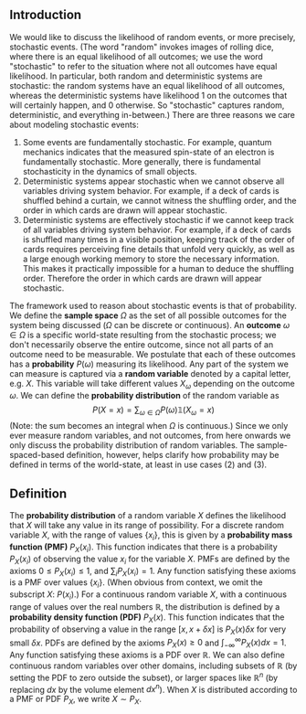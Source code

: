 
## Introduction
We would like to discuss the likelihood of random events, or more precisely, stochastic events. (The word "random" invokes images of rolling dice, where there is an equal likelihood of all outcomes; we use the word "stochastic" to refer to the situation where not all outcomes have equal likelihood. In particular, both random and deterministic systems are stochastic: the random systems have an equal likelihood of all outcomes, whereas the deterministic systems have likelihood 1 on the outcomes that will certainly happen, and 0 otherwise. So "stochastic" captures random, deterministic, and everything in-between.) There are three reasons we care about modeling stochastic events:
1. Some events are fundamentally stochastic. For example, quantum mechanics indicates that the measured spin-state of an electron is fundamentally stochastic. More generally, there is fundamental stochasticity in the dynamics of small objects.
2. Deterministic systems appear stochastic when we cannot observe all variables driving system behavior. For example, if a deck of cards is shuffled behind a curtain, we cannot witness the shuffling order, and the order in which cards are drawn will appear stochastic.
3. Deterministic systems are effectively stochastic if we cannot keep track of all variables driving system behavior. For example, if a deck of cards is shuffled many times in a visible position, keeping track of the order of cards requires perceiving fine details that unfold very quickly, as well as a large enough working memory to store the necessary information. This makes it practically impossible for a human to deduce the shuffling order. Therefore the order in which cards are drawn will appear stochastic.

The framework used to reason about stochastic events is that of probability. We define the **sample space** $\Omega$ as the set of all possible outcomes for the system being discussed ($\Omega$ can be discrete or continuous). An **outcome** $\omega\in\Omega$ is a specific world-state resulting from the stochastic process; we don't necessarily observe the entire outcome, since not all parts of an outcome need to be measurable. We postulate that each of these outcomes has a **probability** $P(\omega)$ measuring its likelihood. Any part of the system we can measure is captured via a **random variable** denoted by a capital letter, e.g. $X$. This variable will take different values $X_{\omega}$ depending on the outcome $\omega$. We can define the **probability distribution** of the random variable as $$P(X = x) = \sum_{\omega\in\Omega} P(\omega) \mathbb{1}(X_{\omega} = x)$$(Note: the sum becomes an integral when $\Omega$ is continuous.) Since we only ever measure random variables, and not outcomes, from here onwards we only discuss the probability distribution of random variables. The sample-spaced-based definition, however, helps clarify how probability may be defined in terms of the world-state, at least in use cases (2) and (3).

## Definition
The **probability distribution** of a random variable $X$ defines the likelihood that $X$ will take any value in its range of possibility. For a discrete random variable $X$, with the range of values $\{x_i\}$, this is given by a **probability mass function (PMF)** $P_X(x_i)$. This function indicates that there is a probability $P_X(x_i)$ of observing the value $x_i$ for the variable $X$. PMFs are defined by the axioms $0\leq P_X(x_i)\leq 1$, and $\sum_i P_X(x_i) = 1$. Any function satisfying these axioms is a PMF over values $\{x_i\}$. (When obvious from context, we omit the subscript $X$: $P(x_i)$.) For a continuous random variable $X$, with a continuous range of values over the real numbers $\mathbb R$, the distribution is defined by a **probability density function (PDF)** $P_X(x)$. This function indicates that the probability of observing a value in the range $[x, x + \delta x]$ is $P_X(x)\delta x$ for very small $\delta x$. PDFs are defined by the axioms $P_X(x) \geq 0$ and $\int_{-\infty}^{\infty} P_X(x)dx = 1$. Any function satisfying these axioms is a PDF over $\mathbb R$. We can also define continuous random variables over other domains, including subsets of $\mathbb R$ (by setting the PDF to zero outside the subset), or larger spaces like $\mathbb R^n$ (by replacing $dx$ by the volume element $dx^n$). When $X$ is distributed according to a PMF or PDF $P_X$, we write $X\sim P_X$.